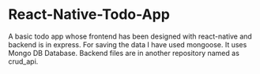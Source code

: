 # React-Native-Todo-App
A basic todo app whose frontend has been designed with react-native and backend is in express.
For saving the data I have used mongoose.
It uses Mongo DB Database.
Backend files are in another repository named as crud_api.
